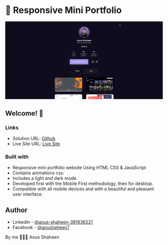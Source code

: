 # 💼 Responsive Mini Portfolio

![preview img](./preview.png)

## Welcome! 👋

### Links

- Solution URL: [Github](https://github.com/Shaheen121/mini-portfolio-light-dark-mode.git)
- Live Site URL: [Live Site](https://aousshaheen.netlify.app/)


### Built with

- Responsive mini portfolio website Using HTML CSS & JavaScript
- Contains animations css.
- Includes a light and dark mode.
- Developed first with the Mobile First methodology, then for desktop.
- Compatible with all mobile devices and with a beautiful and pleasant user interface.

## Author

- Linkedin - [@aous-shaheen-381636221](https://www.linkedin.com/in/aous-shaheen-381636221/)
- Facebook - [@aoushaheen7](https://www.facebook.com/shaheen7tl/)

By me 🚀🚀🚀
Aous Shaheen
